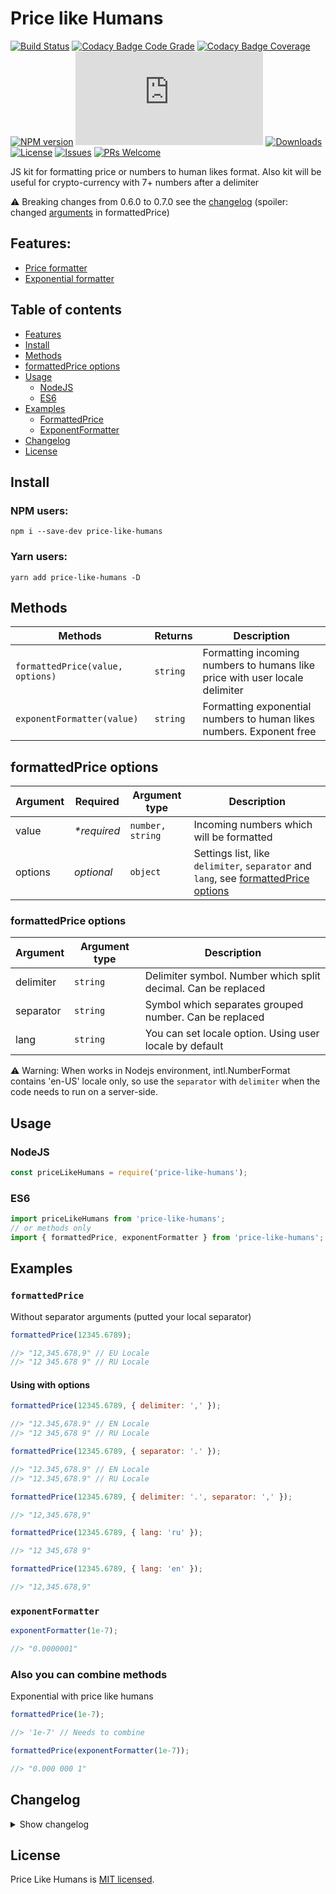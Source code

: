 # Price like Humans

[![Build Status](https://travis-ci.org/irodger/price-like-humans.svg?branch=master)](https://travis-ci.org/irodger/price-like-humans)
[![Codacy Badge Code Grade](https://api.codacy.com/project/badge/Grade/d28c98d454e4433e8cd643a824be8848)](https://www.codacy.com/manual/irodger/price-like-humans?utm_source=github.com&utm_medium=referral&utm_content=irodger/price-like-humans&utm_campaign=Badge_Grade)
[![Codacy Badge Coverage](https://api.codacy.com/project/badge/Coverage/d28c98d454e4433e8cd643a824be8848)](https://www.codacy.com/manual/irodger/price-like-humans?utm_source=github.com&utm_medium=referral&utm_content=irodger/price-like-humans&utm_campaign=Badge_Coverage)
[![NPM version](https://badge.fury.io/js/price-like-humans.svg)](http://badge.fury.io/js/price-like-humans)
[![Dist size](https://img.shields.io/github/size/irodger/price-like-humans/dist/index.js?label=npm%20package%20size)](http://badge.fury.io/js/price-like-humans)
[![Downloads](https://img.shields.io/npm/dm/price-like-humans.svg)](http://npm-stat.com/charts.html?package=price-like-humans)
[![License](https://img.shields.io/github/license/irodger/price-like-humans.svg?style=flat-square)](https://github.com/irodger/price-like-humans/blob/master/LICENSE)
[![Issues](https://img.shields.io/github/issues/irodger/price-like-humans.svg?style=flat-square)](https://github.com/irodger/price-like-humans/issues)
[![PRs Welcome](https://img.shields.io/badge/PRs-welcome-brightgreen.svg?style=flat-square)](https://github.com/irodger/price-like-humans/pulls)

JS kit for formatting price or numbers to human likes format. Also kit will be useful for crypto-currency with 7+ numbers after a delimiter

⚠️ Breaking changes from 0.6.0 to 0.7.0 see the [changelog](#changelog) (spoiler: changed [arguments](#formattedprice-options-1) in formattedPrice)

## Features:

- [Price formatter](#formattedprice)
- [Exponential formatter](#exponentformatter)

## Table of contents

- [Features](#features)
- [Install](#install)
- [Methods](#methods)
- [formattedPrice options](#formattedprice-options)
- [Usage](#usage)
  - [NodeJS](#nodejs)
  - [ES6](#es6)
- [Examples](#examples)
  - [FormattedPrice](#formattedprice)
  - [ExponentFormatter](#exponentformatter)
- [Changelog](#changelog)
- [License](#license)

## Install

### NPM users:

```
npm i --save-dev price-like-humans
```

### Yarn users:

```
yarn add price-like-humans -D
```

## Methods

| Methods                          | Returns  | Description                                                                 |
| -------------------------------- | -------- | --------------------------------------------------------------------------- |
| `formattedPrice(value, options)` | `string` | Formatting incoming numbers to humans like price with user locale delimiter |
| `exponentFormatter(value)`       | `string` | Formatting exponential numbers to human likes numbers. Exponent free        |

## formattedPrice options

| Argument | Required       | Argument type    | Description                                                   |
| -------- | -------------- | ---------------- | ------------------------------------------------------------- |
| value    | _\*required_ | `number, string` | Incoming numbers which will be formatted                      |
| options  | _optional_   | `object`         | Settings list, like `delimiter`, `separator` and `lang`, see [formattedPrice options](#formattedprice-options-1) |

### formattedPrice options

| Argument  | Argument type | Description                                                   |
| --------- | ------------- | ------------------------------------------------------------- |
| delimiter | `string`      | Delimiter symbol. Number which split decimal. Can be replaced |
| separator | `string`      | Symbol which separates grouped number. Can be replaced        |
| lang      | `string`      | You can set locale option. Using user locale by default       |

⚠️ Warning: When works in Nodejs environment, intl.NumberFormat contains 'en-US' locale only, so use the `separator` with `delimiter` when the code needs to run on a server-side.

## Usage

### NodeJS

```javascript
const priceLikeHumans = require('price-like-humans');
```

### ES6

```javascript
import priceLikeHumans from 'price-like-humans';
// or methods only
import { formattedPrice, exponentFormatter } from 'price-like-humans';
```

## Examples

### `formattedPrice`

Without separator arguments (putted your local separator)

```javascript
formattedPrice(12345.6789);

//> "12,345.678,9" // EU Locale
//> "12 345.678 9" // RU Locale
```

#### Using with options

```javascript
formattedPrice(12345.6789, { delimiter: ',' });

//> "12.345,678.9" // EN Locale
//> "12 345,678 9" // RU Locale
```

```javascript
formattedPrice(12345.6789, { separator: '.' });

//> "12.345,678.9" // EN Locale
//> "12.345,678.9" // RU Locale
```

```javascript
formattedPrice(12345.6789, { delimiter: '.', separator: ',' });

//> "12,345.678,9"
```

```javascript
formattedPrice(12345.6789, { lang: 'ru' });

//> "12 345,678 9"
```

```javascript
formattedPrice(12345.6789, { lang: 'en' });

//> "12,345.678,9"
```

### `exponentFormatter`

```javascript
exponentFormatter(1e-7);

//> "0.0000001"
```

### Also you can combine methods

Exponential with price like humans

```javascript
formattedPrice(1e-7);

//> '1e-7' // Needs to combine
```

```javascript
formattedPrice(exponentFormatter(1e-7));

//> "0.000 000 1"
```

## Changelog

<details>
    <summary>Show changelog</summary>
    
    v0.7.0
    - Changed arguments in formattedPrice
    - Add more coverage and tests
    - Remove debian lang detector
    v0.6.7
    - Added prettier
    - Added dev unit tests
    - Fix imports with methods only
    v0.6.1
    - Added typescript
    - Added custom locale to formattedPrice
    - Added several tests
    - Added minifying
    - Removed excessZero function (if you need that func, just parseFloat your number)
    - Removed babel, compiling by rollup & typescript
    v0.5.0
    - Built with RollUp and Babel
    v0.4.0
    - Updated jest dependencies
    v0.3.5
    - Minor fixes 
    v0.3.1
    - Changed priceFormatter incoming arguments type. Now it takes an object or once value
    - Tested with [Jest](https://github.com/facebook/jest)
    - Refactored locale.js
    - Refactored formattedPrice: Add default values 
</details>

## License

Price Like Humans is [MIT licensed](https://github.com/irodger/price-like-humans/LICENSE).
